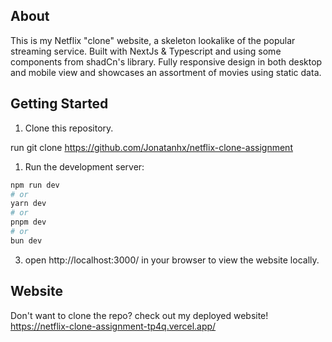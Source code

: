 ## About
This is my Netflix "clone" website, a skeleton lookalike of the popular streaming service. Built with NextJs & Typescript and using some components from shadCn's library. Fully responsive design in both desktop and mobile view and showcases an assortment of movies using static data. 
## Getting Started

1. Clone this repository.
   
run git clone https://github.com/Jonatanhx/netflix-clone-assignment

1. Run the development server:

```bash
npm run dev
# or
yarn dev
# or
pnpm dev
# or
bun dev
```

3. open http://localhost:3000/ in your browser to view the website locally.

## Website
Don't want to clone the repo? check out my deployed website!
https://netflix-clone-assignment-tp4q.vercel.app/


